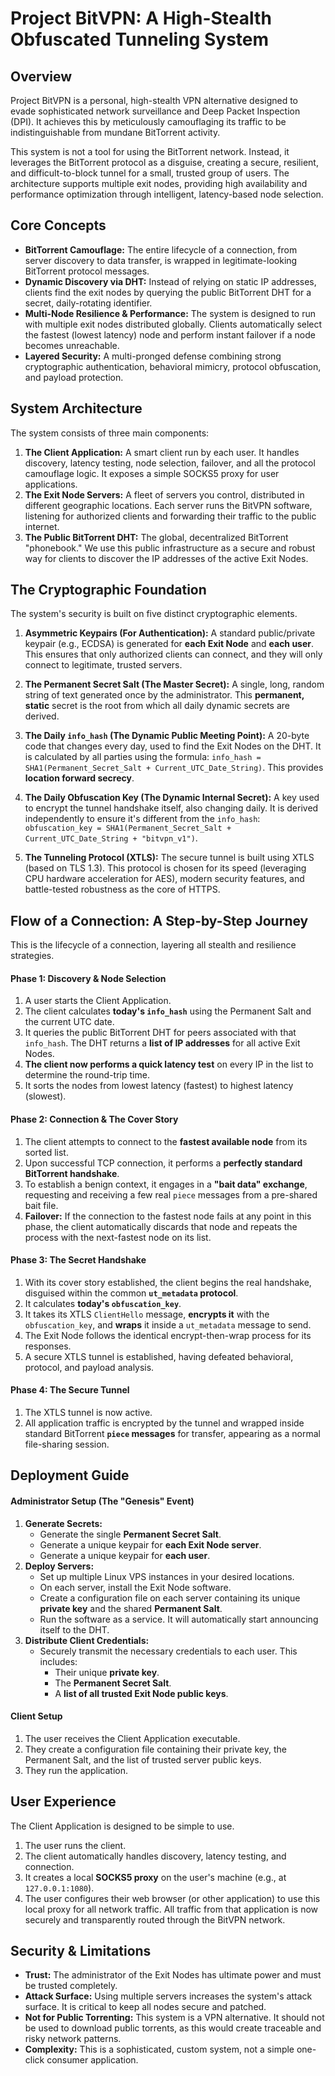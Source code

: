 # Project BitVPN: A High-Stealth Obfuscated Tunneling System

## Overview

Project BitVPN is a personal, high-stealth VPN alternative designed to evade sophisticated network surveillance and Deep Packet Inspection (DPI). It achieves this by meticulously camouflaging its traffic to be indistinguishable from mundane BitTorrent activity.

This system is not a tool for using the BitTorrent network. Instead, it leverages the BitTorrent protocol as a disguise, creating a secure, resilient, and difficult-to-block tunnel for a small, trusted group of users. The architecture supports multiple exit nodes, providing high availability and performance optimization through intelligent, latency-based node selection.

## Core Concepts

- **BitTorrent Camouflage:** The entire lifecycle of a connection, from server discovery to data transfer, is wrapped in legitimate-looking BitTorrent protocol messages.
- **Dynamic Discovery via DHT:** Instead of relying on static IP addresses, clients find the exit nodes by querying the public BitTorrent DHT for a secret, daily-rotating identifier.
- **Multi-Node Resilience & Performance:** The system is designed to run with multiple exit nodes distributed globally. Clients automatically select the fastest (lowest latency) node and perform instant failover if a node becomes unreachable.
- **Layered Security:** A multi-pronged defense combining strong cryptographic authentication, behavioral mimicry, protocol obfuscation, and payload protection.

## System Architecture

The system consists of three main components:

1.  **The Client Application:** A smart client run by each user. It handles discovery, latency testing, node selection, failover, and all the protocol camouflage logic. It exposes a simple SOCKS5 proxy for user applications.
2.  **The Exit Node Servers:** A fleet of servers you control, distributed in different geographic locations. Each server runs the BitVPN software, listening for authorized clients and forwarding their traffic to the public internet.
3.  **The Public BitTorrent DHT:** The global, decentralized BitTorrent "phonebook." We use this public infrastructure as a secure and robust way for clients to discover the IP addresses of the active Exit Nodes.

## The Cryptographic Foundation

The system's security is built on five distinct cryptographic elements.

1.  **Asymmetric Keypairs (For Authentication):** A standard public/private keypair (e.g., ECDSA) is generated for **each Exit Node** and **each user**. This ensures that only authorized clients can connect, and they will only connect to legitimate, trusted servers.

2.  **The Permanent Secret Salt (The Master Secret):** A single, long, random string of text generated once by the administrator. This **permanent, static** secret is the root from which all daily dynamic secrets are derived.

3.  **The Daily `info_hash` (The Dynamic Public Meeting Point):** A 20-byte code that changes every day, used to find the Exit Nodes on the DHT. It is calculated by all parties using the formula: `info_hash = SHA1(Permanent_Secret_Salt + Current_UTC_Date_String)`. This provides **location forward secrecy**.

4.  **The Daily Obfuscation Key (The Dynamic Internal Secret):** A key used to encrypt the tunnel handshake itself, also changing daily. It is derived independently to ensure it's different from the `info_hash`: `obfuscation_key = SHA1(Permanent_Secret_Salt + Current_UTC_Date_String + "bitvpn_v1")`.

5.  **The Tunneling Protocol (XTLS):** The secure tunnel is built using XTLS (based on TLS 1.3). This protocol is chosen for its speed (leveraging CPU hardware acceleration for AES), modern security features, and battle-tested robustness as the core of HTTPS.

## Flow of a Connection: A Step-by-Step Journey

This is the lifecycle of a connection, layering all stealth and resilience strategies.

#### Phase 1: Discovery & Node Selection

1.  A user starts the Client Application.
2.  The client calculates **today's `info_hash`** using the Permanent Salt and the current UTC date.
3.  It queries the public BitTorrent DHT for peers associated with that `info_hash`. The DHT returns a **list of IP addresses** for all active Exit Nodes.
4.  **The client now performs a quick latency test** on every IP in the list to determine the round-trip time.
5.  It sorts the nodes from lowest latency (fastest) to highest latency (slowest).

#### Phase 2: Connection & The Cover Story

1.  The client attempts to connect to the **fastest available node** from its sorted list.
2.  Upon successful TCP connection, it performs a **perfectly standard BitTorrent handshake**.
3.  To establish a benign context, it engages in a **"bait data" exchange**, requesting and receiving a few real `piece` messages from a pre-shared bait file.
4.  **Failover:** If the connection to the fastest node fails at any point in this phase, the client automatically discards that node and repeats the process with the next-fastest node on its list.

#### Phase 3: The Secret Handshake

1.  With its cover story established, the client begins the real handshake, disguised within the common **`ut_metadata` protocol**.
2.  It calculates **today's `obfuscation_key`**.
3.  It takes its XTLS `ClientHello` message, **encrypts it** with the `obfuscation_key`, and **wraps** it inside a `ut_metadata` message to send.
4.  The Exit Node follows the identical encrypt-then-wrap process for its responses.
5.  A secure XTLS tunnel is established, having defeated behavioral, protocol, and payload analysis.

#### Phase 4: The Secure Tunnel

1.  The XTLS tunnel is now active.
2.  All application traffic is encrypted by the tunnel and wrapped inside standard BitTorrent **`piece` messages** for transfer, appearing as a normal file-sharing session.

## Deployment Guide

#### Administrator Setup (The "Genesis" Event)

1.  **Generate Secrets:**
    - Generate the single **Permanent Secret Salt**.
    - Generate a unique keypair for **each Exit Node server**.
    - Generate a unique keypair for **each user**.
2.  **Deploy Servers:**
    - Set up multiple Linux VPS instances in your desired locations.
    - On each server, install the Exit Node software.
    - Create a configuration file on each server containing its unique **private key** and the shared **Permanent Salt**.
    - Run the software as a service. It will automatically start announcing itself to the DHT.
3.  **Distribute Client Credentials:**
    - Securely transmit the necessary credentials to each user. This includes:
      - Their unique **private key**.
      - The **Permanent Secret Salt**.
      - A **list of all trusted Exit Node public keys**.

#### Client Setup

1.  The user receives the Client Application executable.
2.  They create a configuration file containing their private key, the Permanent Salt, and the list of trusted server public keys.
3.  They run the application.

## User Experience

The Client Application is designed to be simple to use.

1.  The user runs the client.
2.  The client automatically handles discovery, latency testing, and connection.
3.  It creates a local **SOCKS5 proxy** on the user's machine (e.g., at `127.0.0.1:1080`).
4.  The user configures their web browser (or other application) to use this local proxy for all network traffic. All traffic from that application is now securely and transparently routed through the BitVPN network.

## Security & Limitations

- **Trust:** The administrator of the Exit Nodes has ultimate power and must be trusted completely.
- **Attack Surface:** Using multiple servers increases the system's attack surface. It is critical to keep all nodes secure and patched.
- **Not for Public Torrenting:** This system is a VPN alternative. It should not be used to download public torrents, as this would create traceable and risky network patterns.
- **Complexity:** This is a sophisticated, custom system, not a simple one-click consumer application.
